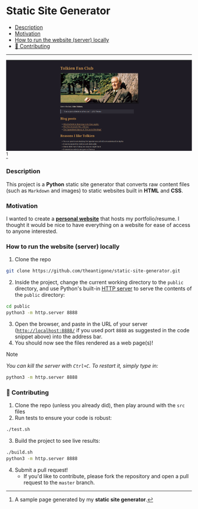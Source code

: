 <!-- START doctoc generated TOC please keep comment here to allow auto update -->
<!-- DON'T EDIT THIS SECTION, INSTEAD RE-RUN doctoc TO UPDATE -->
# Static Site Generator

- [Description](#description)
- [Motivation](#motivation)
- [How to run the website (server) locally](#how-to-run-the-website-server-locally)
- [🤝 Contributing](#-contributing)

<!-- END doctoc generated TOC please keep comment here to allow auto update -->

---

![tolkien fan club](/docs/images/static-site-generator.png)[^1]

[^1]: A sample page generated by my **static site generator**.

### Description

This project is a **Python** static site generator that converts raw content files (such as `Markdown` and images) to static websites built in **HTML** and **CSS**.

### Motivation

I wanted to create a [**personal website**](https://www.cs.wm.edu/~qhoang/) that hosts my portfolio/resume. I thought it would be nice to have everything on a website for ease of access to anyone interested.

### How to run the website (server) locally

1. Clone the repo
```bash
git clone https://github.com/theantigone/static-site-generator.git
```
2. Inside the project, change the current working directory to the `public` directory, and use Python's built-in [HTTP server](https://docs.python.org/3/library/http.server.html#command-line-interface) to serve the contents of the `public` directory:
```bash
cd public
python3 -m http.server 8888
```
3. Open the browser, and paste in the URL of your server ([`http://localhost:8888/`](http://localhost:8888/) if you used port `8888` as suggested in the code snippet above) into the address bar.
4. You should now see the files rendered as a web page(s)!

> [!NOTE]
> _You can kill the server with `Ctrl+C`. To restart it, simply type in:_
> ```bash
> python3 -m http.server 8888
> ```

### 🤝 Contributing

1. Clone the repo (unless you already did), then play around with the `src` files
2. Run tests to ensure your code is robust:
```bash
./test.sh
```
3. Build the project to see live results:
```bash
./build.sh
python3 -m http.server 8888
```
4. Submit a pull request!
    - If you'd like to contribute, please fork the repository and open a pull request to the `master` branch.
